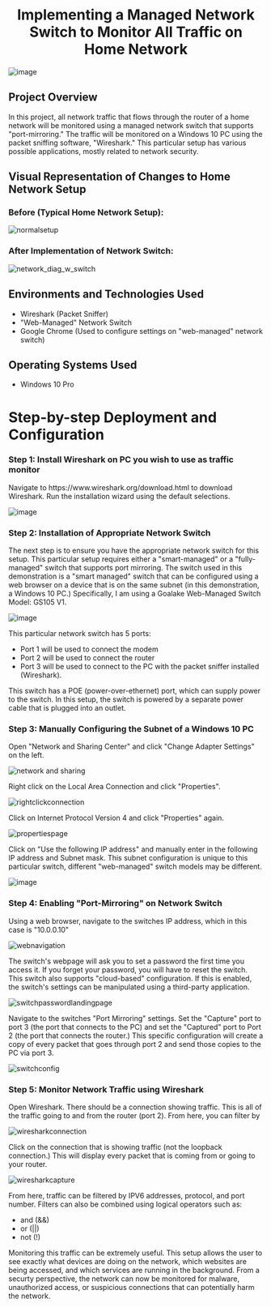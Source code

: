 
<h1 align="center">Implementing a Managed Network Switch to Monitor All Traffic on Home Network</h1>

![image](https://github.com/user-attachments/assets/4e26b68d-1817-49a9-b553-5f08876c22a8)


<h2>Project Overview</h2>
In this project, all network traffic that flows through the router of a home network will be monitored using a managed network switch that supports "port-mirroring." The traffic will be monitored on a Windows 10 PC using the packet sniffing software, "Wireshark." This particular setup has various possible applications, mostly related to network security.<br />

<h2>Visual Representation of Changes to Home Network Setup</h2>

<h3>Before (Typical Home Network Setup):</h3>

![normalsetup](https://github.com/user-attachments/assets/cb9e02d9-5be2-49ad-94ba-127c2725463c)

<h3>After Implementation of Network Switch:</h3>

![network_diag_w_switch](https://github.com/user-attachments/assets/e26ebcc9-8d42-4767-97fb-c83862ce277e)
 
<h2>Environments and Technologies Used</h2>

- Wireshark (Packet Sniffer)
- "Web-Managed" Network Switch
- Google Chrome (Used to configure settings on "web-managed" network switch)

<h2>Operating Systems Used </h2>

- Windows 10 Pro

<h1>Step-by-step Deployment and Configuration</h1>

<h3>Step 1: Install Wireshark on PC you wish to use as traffic monitor</h3>

<p>
Navigate to https://www.wireshark.org/download.html to download Wireshark. Run the installation wizard using the default selections.
</p>

![image](https://github.com/user-attachments/assets/3f14212d-e9cb-4546-bceb-61ab891e327e)

<h3>Step 2: Installation of Appropriate Network Switch</h3>
<p>
The next step is to ensure you have the appropriate network switch for this setup. This particular setup requires either a "smart-managed" or a "fully-managed" switch that supports port mirroring. The switch used in this demonstration is a "smart managed" switch that can be configured using a web browser on a device that is on the same subnet (in this demonstration, a Windows 10 PC.) Specifically, I am using a Goalake Web-Managed Switch Model: GS105 V1.
</p>
   
![image](https://github.com/user-attachments/assets/38483e11-a8f4-4cb0-974f-51fc678a19be)

This particular network switch has 5 ports:

- Port 1 will be used to connect the modem 
- Port 2 will be used to connect the router
- Port 3 will be used to connect to the PC with the packet sniffer installed (Wireshark).

<p>
 This switch has a POE (power-over-ethernet) port, which can supply power to the switch. In this setup, the switch is powered by a separate power cable that is plugged into an outlet.
</p>

<h3>Step 3: Manually Configuring the Subnet of a Windows 10 PC</h3>
<p>
Open "Network and Sharing Center" and click "Change Adapter Settings" on the left.
</p>

![network and sharing](https://github.com/user-attachments/assets/5d4d876e-8184-4bc9-a5ff-c8a85799d6b4)

<p>
Right click on the Local Area Connection and click "Properties".
</p>

![rightclickconnection](https://github.com/user-attachments/assets/49582c72-5d1a-4723-8b7d-6eb0e5f72014)

<p>
 Click on Internet Protocol Version 4 and click "Properties" again.
</p>

![propertiespage](https://github.com/user-attachments/assets/440236e7-347e-42b6-9737-d37c2680fa95)

<p>
 Click on "Use the following IP address" and manually enter in the following IP address and Subnet mask. This subnet configuration is unique to this particular switch, different "web-managed" switch models may be different.
</p>

![image](https://github.com/user-attachments/assets/a7d15650-fa51-480d-accd-8e081feb5013)

<h3>Step 4: Enabling "Port-Mirroring" on Network Switch</h3>

<p>
 Using a web browser, navigate to the switches IP address, which in this case is "10.0.0.10"
</p>

![webnavigation](https://github.com/user-attachments/assets/003e1da5-4f90-42eb-a763-415bfe02cc6f)

<p>
 The switch's webpage will ask you to set a password the first time you access it. If you forget your password, you will have to reset the switch. This switch also supports "cloud-based" configuration. If this is enabled, the switch's settings can be manipulated using a third-party application.
</p>

![switchpasswordlandingpage](https://github.com/user-attachments/assets/8fb050af-8f7c-4c8f-b758-ca39812c9c23)

<p>
 Navigate to the switches "Port Mirroring" settings. Set the "Capture" port to port 3 (the port that connects to the PC) and set the "Captured" port to Port 2 (the port that connects the router.) This specific configuration will create a copy of every packet that goes through port 2 and send those copies to the PC via port 3.
</p>

![switchconfig](https://github.com/user-attachments/assets/483725d8-bae6-4897-9d10-24a01493a6b7)

<h3>Step 5: Monitor Network Traffic using Wireshark</h3>

<p>
 Open Wireshark. There should be a connection showing traffic. This is all of the traffic going to and from the router (port 2). From here, you can filter by
</p>

![wiresharkconnection](https://github.com/user-attachments/assets/b605a7ba-aef7-4c7f-b82c-765e5e24c474)

<p>
 Click on the connection that is showing traffic (not the loopback connection.) This will display every packet that is coming from or going to your router.
</p>

![wiresharkcapture](https://github.com/user-attachments/assets/8687d576-4917-4e35-b389-2c2d55f4bea6)

<p>
 From here, traffic can be filtered by IPV6 addresses, protocol, and port number. Filters can also be combined using logical operators such as:
</p>

- and (&&)
- or (||)
- not (!)

<p>
 Monitoring this traffic can be extremely useful. This setup allows the user to see exactly what devices are doing on the network, which websites are being accessed, and which services are running in the background. From a securty perspective, the network can now be monitored for malware, unauthorized access, or suspicious connections that can potentially harm the network.
</p>

